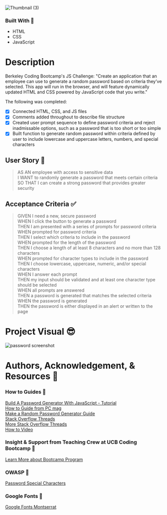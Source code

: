 
![Thumbnail (3)](https://user-images.githubusercontent.com/77648727/108649361-01c95e80-7472-11eb-8f60-1854e2f2b374.png)

### Built With :toolbox: 
- HTML
- CSS
- JavaScript

# Description 
Berkeley Coding Bootcamp's JS Challenge: "Create an application that an employee can use to generate a random password based on criteria they’ve selected. This app will run in the browser, and will feature dynamically updated HTML and CSS powered by JavaScript code that you write."

The following was completed:

- [x] Connected HTML, CSS, and JS files 
- [x] Comments added throughout to describe file structure
- [x] Created user prompt sequence to define password criteria and reject inadmissable options, such as a password that is too short or too simple
- [x] Built function to generate random password within criteria defined by user to include lowercase and uppercase letters, numbers, and special characters

## User Story :book:

> AS AN employee with access to sensitive data   
> I WANT to randomly generate a password that meets certain criteria   
> SO THAT I can create a strong password that provides greater security   

## Acceptance Criteria :white_check_mark:

> GIVEN I need a new, secure password   
> WHEN I click the button to generate a password   
> THEN I am presented with a series of prompts for password criteria   
> WHEN prompted for password criteria   
> THEN I select which criteria to include in the password   
> WHEN prompted for the length of the password   
> THEN I choose a length of at least 8 characters and no more than 128 characters   
> WHEN prompted for character types to include in the password   
> THEN I choose lowercase, uppercase, numeric, and/or special characters   
> WHEN I answer each prompt   
> THEN my input should be validated and at least one character type should be selected   
> WHEN all prompts are answered   
> THEN a password is generated that matches the selected criteria   
> WHEN the password is generated   
> THEN the password is either displayed in an alert or written to the page   


# Project Visual :sunglasses:
![password screenshot](https://user-images.githubusercontent.com/77648727/107857610-325f2780-6de4-11eb-91df-2ca8d9d4fb73.png)

# Authors, Acknowledgement, & Resources :handshake:

### How to Guides :pencil:
[Build A Password Generator With JavaScript - Tutorial](https://www.youtube.com/watch?v=iKo9pDKKHnc)  
[How to Guide from PC mag](https://www.pcmag.com/how-to/how-to-create-a-random-password-generator)    
[Make a Random Password Generator Guide](https://junilearning.com/blog/coding-projects/make-a-java-random-password-generator/)    
[Stack Overflow Threads](https://stackoverflow.com/questions/1497481/javascript-password-generator)   
[More Stack Overflow Threads](https://stackoverflow.com/questions/28970925/basic-javascript-password-generator)   
[How to Video](https://www.youtube.com/watch?v=duNmhKgtcsI&ab_channel=TraversyMedia)

### Insight & Support from Teaching Crew at UCB Coding Bootcamp :tada:
[Learn More about Bootcamp Program](https://bootcamp.berkeley.edu/coding/) 

### OWASP :key:
[Password Special Characters](https://owasp.org/www-community/password-special-characters)

### Google Fonts :pencil:
[Google Fonts Montserrat](https://fonts.google.com/specimen/Montserrat?preview.text_type=custom)

